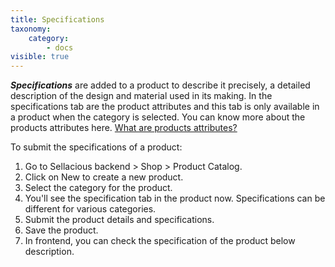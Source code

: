 ```yaml
---
title: Specifications
taxonomy:
    category:
        - docs
visible: true
---
```


**_Specifications_** are added to a product to describe it precisely, a detailed description of the design and material used in its making. In the specifications tab are the product attributes and this tab is only available in a product when the category is selected. You can know more about the products attributes here. [What are products attributes?](https://www.sellacious.com/documentation-v2#/learn/additional-attributes/product-attributes)

To submit the specifications of a product:
1. Go to Sellacious backend > Shop > Product Catalog.
2. Click on New to create a new product.
3. Select the category for the product.
4. You'll see the specification tab in the product now. Specifications can be different for various categories.
5. Submit the product details and specifications.
6. Save the product.
7. In frontend, you can check the specification of the product below description.

